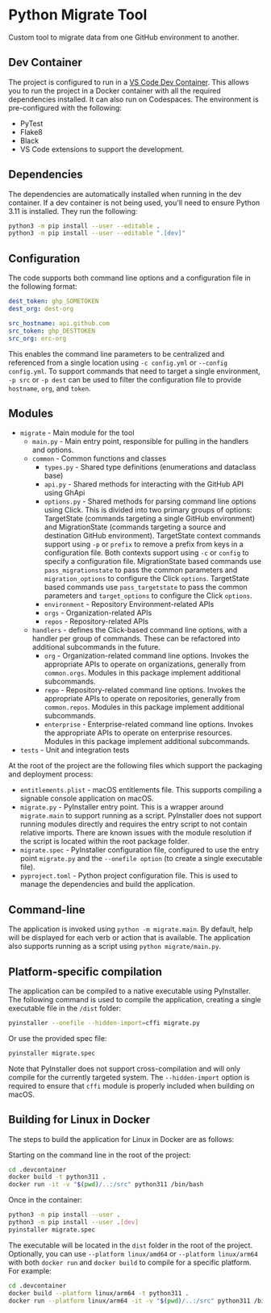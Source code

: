 # Python Migrate Tool

Custom tool to migrate data from one GitHub environment to another.

## Dev Container

The project is configured to run in a [VS Code Dev Container](https://code.visualstudio.com/docs/remote/containers). This allows you to run the project in a Docker container with all the required dependencies installed. It can also run on Codespaces. The environment is pre-configured with the following:
- PyTest
- Flake8
- Black
- VS Code extensions to support the development.

## Dependencies

The dependencies are automatically installed when running in the dev container. If a dev container is not being used, you'll need to ensure Python 3.11 is installed. They run the following:

```bash
python3 -m pip install --user --editable .
python3 -m pip install --user --editable ".[dev]"
```

## Configuration

The code supports both command line options and a configuration file in the following format:

```yml
dest_token: ghp_SOMETOKEN
dest_org: dest-org

src_hostname: api.github.com
src_token: ghp_DESTTOKEN
src_org: erc-org
```

This enables the command line parameters to be centralized and referenced from a single location using `-c config.yml` or `--config config.yml`. To support commands that need to target a single environment, `-p src` or `-p dest` can be used to filter the configuration file to provide `hostname`, `org`, and `token`.

## Modules

- `migrate` - Main module for the tool
  - `main.py` - Main entry point, responsible for pulling in the handlers and options.
  - `common` - Common functions and classes
    - `types.py` - Shared type definitions (enumerations and dataclass base)
    - `api.py` - Shared methods for interacting with the GitHub API using GhApi
    - `options.py` - Shared methods for parsing command line options using Click. This is divided into two primary groups of options: TargetState (commands targeting a single GitHub environment) and MigrationState (commands targeting a source and destination GitHub environment). TargetState context commands support using `-p` or `prefix` to remove a prefix from keys in a configuration file. Both contexts support using `-c` or `config` to specify a configuration file. MigrationState based commands use `pass_migrationstate` to pass the common parameters and `migration_options` to configure the Click `options`. TargetState based commands use `pass_targetstate` to pass the common parameters and `target_options` to configure the Click `options`.
    - `environment` - Repository Environment-related APIs
    - `orgs` - Organization-related APIs
    - `repos` - Repository-related APIs
  - `handlers` - defines the Click-based command line options, with a handler per group of commands. These can be refactored into additional subcommands in the future.
    - `org` - Organization-related command line options. Invokes the appropriate APIs to operate on organizations, generally from `common.orgs`. Modules in this package implement additional subcommands.
    - `repo` - Repository-related command line options. Invokes the appropriate APIs to operate on repositories, generally from `common.repos`. Modules in this package implement additional subcommands.
    - `enterprise` - Enterprise-related command line options. Invokes the appropriate APIs to operate on enterprise resources. Modules in this package implement additional subcommands.
- `tests` - Unit and integration tests

At the root of the project are the following files which support the packaging and deployment process:

- `entitlements.plist` - macOS entitlements file. This supports compiling a signable console application on macOS.
- `migrate.py` - PyInstaller entry point. This is a wrapper around `migrate.main` to support running as a script. PyInstaller does not support running modules directly and requires the entry script to not contain relative imports. There are known issues with the module resolution if the script is located within the root package folder.
- `migrate.spec` - PyInstaller configuration file, configured to use the entry point `migrate.py` and the `--onefile option` (to create a single executable file).
- `pyproject.toml` - Python project configuration file. This is used to manage the dependencies and build the application.

## Command-line

The application is invoked using `python -m migrate.main`. By default, help will be displayed for each verb or action that is available. The application also supports running as a script using `python migrate/main.py`.

## Platform-specific compilation

The application can be compiled to a native executable using PyInstaller. The following command is used to compile the application, creating a single executable file in the `/dist` folder:

```bash
pyinstaller --onefile --hidden-import=cffi migrate.py
```

Or use the provided spec file:
```bash
pyinstaller migrate.spec
```

Note that PyInstaller does not support cross-compilation and will only compile for the currently targeted system. The `--hidden-import` option is required to ensure that `cffi` module is properly included when building on macOS.

## Building for Linux in Docker

The steps to build the application for Linux in Docker are as follows:

Starting on the command line in the root of the project:
```bash
cd .devcontainer
docker build -t python311 .
docker run -it -v "$(pwd)/..:/src" python311 /bin/bash
```

Once in the container:
```bash
python3 -m pip install --user .
python3 -m pip install --user .[dev]
pyinstaller migrate.spec
```

The executable will be located in the `dist` folder in the root of the project.
Optionally, you can use `--platform linux/amd64` or `--platform linux/arm64` with both `docker run` and `docker build` to compile for a specific platform. For example:

```bash
cd .devcontainer
docker build --platform linux/arm64 -t python311 .
docker run --platform linux/arm64 -it -v "$(pwd)/..:/src" python311 /bin/bash
```
